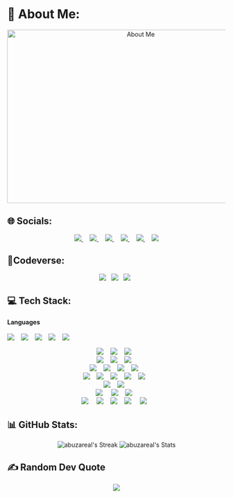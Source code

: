# 💫 About Me:
<div id="header" align="center">
  <img src="https://github.com/abuzareal/abuzareal/blob/main/About-me.png" alt="About Me" width="600" height="400"/>
</div>


## 🌐 Socials:

<p align='center'>
  <a href="https://abuzareal.vercel.app">
    <img src="https://img.shields.io/badge/portfolio-512B81?style=for-the-badge&logo=linktree&logoColor=white" />        
  </a>&nbsp;&nbsp;&nbsp;
  <a href="https://www.linkedin.com/in/abuzart/">
    <img src="https://img.shields.io/badge/linkedin-%230077B5.svg?&style=for-the-badge&logo=linkedin&logoColor=white" />
  </a>&nbsp;&nbsp;&nbsp;
  <a href="https://instagram.com/abuzareal">
    <img src="https://img.shields.io/badge/instagram-%23E4405F.svg?&style=for-the-badge&logo=instagram&logoColor=white" />        
  </a>&nbsp;&nbsp;&nbsp;
  <a href="https://twitter.com/abuzareal">
    <img src="https://img.shields.io/badge/Twitter-1DA1F2?style=for-the-badge&logo=twitter&logoColor=white" />        
  </a>&nbsp;&nbsp;&nbsp;
  <a href="https://abuzareal.medium.com/">
    <img src="https://img.shields.io/badge/Medium-12100E?style=for-the-badge&logo=medium&logoColor=white" />
  </a>&nbsp;&nbsp;&nbsp;
  <a href="https://discordapp.com/users/abuzareal/">
    <img src="https://img.shields.io/badge/Discord-5865F2?style=for-the-badge&logo=discord&logoColor=white" />        
  </a>
</p>

## :sparkler:Codeverse:

<div align='center'>
  <a href="https://auth.geeksforgeeks.org/user/abuzareal/practice/"><img src="https://img.shields.io/badge/GeeksforGeeks-298D46?style=for-the-badge&logo=geeksforgeeks&logoColor=white"/></a>&nbsp;&nbsp;
  <a href="https://leetcode.com/abuzareal/"><img src="https://img.shields.io/badge/-LeetCode-FFA116?style=for-the-badge&logo=LeetCode&logoColor=black"/></a>&nbsp;&nbsp;
  <a href="https://www.hackerrank.com/Abuzar"><img src="https://img.shields.io/badge/-Hackerrank-2EC866?style=for-the-badge&logo=HackerRank&logoColor=white"/></a>&nbsp;&nbsp;
</div>

## 💻 Tech Stack:
#### Languages
<img src="https://img.shields.io/badge/C%23-000?style=for-the-badge&logo=csharp&logoColor=white"/>&nbsp;&nbsp;&nbsp;
<img src="https://img.shields.io/badge/Java-000?style=for-the-badge&logo=java&logoColor=white"/>&nbsp;&nbsp;&nbsp;
<img src="https://img.shields.io/badge/C-000?style=for-the-badge&logo=c&logoColor=A8B9CC"/>&nbsp;&nbsp;&nbsp;
<img src="https://img.shields.io/badge/C%2B%2B-000?style=for-the-badge&logo=c%2B%2B&logoColor=white"/>&nbsp;&nbsp;&nbsp;
<img src="https://img.shields.io/badge/Python-000?style=for-the-badge&logo=python&logoColor=white"/>&nbsp;&nbsp;&nbsp;
<br>


<div align='center'>
  <img src="https://img.shields.io/badge/HTML5-E34F26?style=for-the-badge&logo=html5&logoColor=white"/>&nbsp;&nbsp;&nbsp;
  <img src="https://img.shields.io/badge/CSS3-1572B6?style=for-the-badge&logo=css3&logoColor=white"/>&nbsp;&nbsp;&nbsp;   
  <img src="https://img.shields.io/badge/JavaScript-323330?style=for-the-badge&logo=javascript&logoColor=F7DF1E"/>&nbsp;&nbsp;&nbsp;
</div>

<div align='center'>
  <img src="https://img.shields.io/badge/Bootstrap-563D7C?style=for-the-badge&logo=bootstrap&logoColor=white" />&nbsp;&nbsp;&nbsp;
  <img src="https://img.shields.io/badge/MUI-%230081CB.svg?style=for-the-badge&logo=mui&logoColor=white" />&nbsp;&nbsp;&nbsp;
  <img src="https://img.shields.io/badge/tailwindcss-%2338B2AC.svg?style=for-the-badge&logo=tailwind-css&logoColor=white" />&nbsp;&nbsp;&nbsp;
</div>

<div align='center'>
  <img src="https://img.shields.io/badge/Angular-DD0031?style=for-the-badge&logo=angular&logoColor=white" />&nbsp;&nbsp;&nbsp;
  <img src="https://img.shields.io/badge/React-20232A?style=for-the-badge&logo=react&logoColor=61DAFB" />&nbsp;&nbsp;&nbsp;
  <img src="https://img.shields.io/badge/redux-%23593d88.svg?style=for-the-badge&logo=redux&logoColor=white" />&nbsp;&nbsp;&nbsp;
  <img src="https://img.shields.io/badge/Next-black?style=for-the-badge&logo=next.js&logoColor=white" />&nbsp;&nbsp;&nbsp;
</div>

<div align='center'>
  <img src="https://img.shields.io/badge/microsoft%20azure-0089D6?style=for-the-badge&logo=microsoft-azure&logoColor=white" />&nbsp;&nbsp;&nbsp;
  <img src="https://img.shields.io/badge/.NET-512BD4?style=for-the-badge&logo=dotnet&logoColor=white" />&nbsp;&nbsp;&nbsp;
  <img src="https://img.shields.io/badge/MySQL-005C84?style=for-the-badge&logo=mysql&logoColor=white" />&nbsp;&nbsp;&nbsp;
  <img src="https://img.shields.io/badge/MongoDB-4EA94B?style=for-the-badge&logo=mongodb&logoColor=white" />&nbsp;&nbsp;&nbsp;
  <img src="https://img.shields.io/badge/Postman-FF6C37?style=for-the-badge&logo=Postman&logoColor=white" />&nbsp;&nbsp;&nbsp;
</div>

<div align='center'>
  <img src="https://img.shields.io/badge/git-%23F05033.svg?style=for-the-badge&logo=git&logoColor=white" />&nbsp;&nbsp;&nbsp;
  <img src="https://img.shields.io/badge/github-%23121011.svg?style=for-the-badge&logo=github&logoColor=white" />&nbsp;&nbsp;&nbsp;
</div>

<div align='center'>
  <img src="https://img.shields.io/badge/firebase-%23039BE5.svg?style=for-the-badge&logo=firebase" />&nbsp;&nbsp;&nbsp;&nbsp;
  <img src="https://img.shields.io/badge/netlify-%23000000.svg?style=for-the-badge&logo=netlify&logoColor=#00C7B7" />&nbsp;&nbsp;&nbsp;
  <img src="https://img.shields.io/badge/vercel-%23000000.svg?style=for-the-badge&logo=vercel&logoColor=white" />&nbsp;&nbsp;&nbsp;
</div>

<div align='center'>
  <img src="https://img.shields.io/badge/Android-3DDC84?style=for-the-badge&logo=android&logoColor=white"/>&nbsp;&nbsp;&nbsp;&nbsp;
  <img src="https://img.shields.io/badge/Windows-0078D6?style=for-the-badge&logo=windows&logoColor=white"/>&nbsp;&nbsp;&nbsp;
  <img src="https://img.shields.io/badge/Ubuntu-E95420?style=for-the-badge&logo=ubuntu&logoColor=white"/>&nbsp;&nbsp;&nbsp;
  <img src="https://img.shields.io/badge/Kali_Linux-557C94?style=for-the-badge&logo=kali-linux&logoColor=white"/>&nbsp;&nbsp;&nbsp;&nbsp;
  <img src="https://img.shields.io/badge/mac%20os-000000?style=for-the-badge&logo=apple&logoColor=white"/>&nbsp;&nbsp;&nbsp;
</div>
   
   
## 📊 GitHub Stats:

<p align='center'>
  <img src="https://github-readme-streak-stats.herokuapp.com/?user=abuzareal&theme=tokyonight&hide_border=true" alt="abuzareal's Streak" />
  <img src="https://github-readme-stats.vercel.app/api?username=abuzareal&theme=tokyonight&show_icons=true&hide_border=true&count_private=true" alt="abuzareal's Stats" />
</p>

## ✍️ Random Dev Quote
<p align='center'>
  <img src="https://quotes-github-readme.vercel.app/api?type=horizontal&theme=radical"/>
</p>
